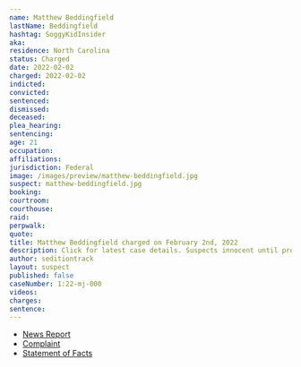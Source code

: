 ```yaml
---
name: Matthew Beddingfield
lastName: Beddingfield
hashtag: SoggyKidInsider
aka:
residence: North Carolina
status: Charged
date: 2022-02-02
charged: 2022-02-02
indicted:
convicted:
sentenced:
dismissed:
deceased:
plea_hearing:
sentencing:
age: 21
occupation:
affiliations:
jurisdiction: Federal
image: /images/preview/matthew-beddingfield.jpg
suspect: matthew-beddingfield.jpg
booking:
courtroom:
courthouse:
raid:
perpwalk:
quote:
title: Matthew Beddingfield charged on February 2nd, 2022
description: Click for latest case details. Suspects innocent until proven guilty.
author: seditiontrack
layout: suspect
published: false
caseNumber: 1:22-mj-000
videos:
charges:
sentence:
---
```

- [News Report](https://www.nbcnews.com/politics/justice-department/fbi-arrests-trump-fan-stormed-capitol-bail-attempted-murder-rcna15169)
- [Complaint](https://www.justice.gov/usao-dc/case-multi-defendant/file/1470311/download)
- [Statement of Facts](https://www.justice.gov/usao-dc/case-multi-defendant/file/1470316/download)
